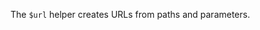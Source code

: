 <script>
    import { resolveNode } from '@roxi/routify'
    import FilesViewer from '#cmp/FilesViewer.svelte'
    import Example from '#cmp/Example.svelte'
</script>


The `$url` helper creates URLs from paths and parameters.

<Example path="../example" title="URL Example" />
